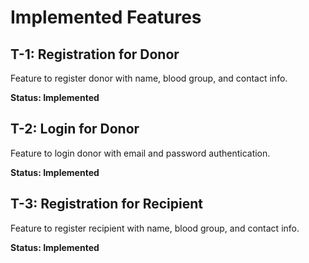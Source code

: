 # Implemented Features

## T-1: Registration for Donor

Feature to register donor with name, blood group, and contact info.

**Status: Implemented**

## T-2: Login for Donor

Feature to login donor with email and password authentication.

**Status: Implemented**

## T-3: Registration for Recipient

Feature to register recipient with name, blood group, and contact info.

**Status: Implemented**
